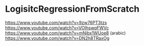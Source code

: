 # LogisitcRegressionFromScratch
 
 https://www.youtube.com/watch?v=9zw76PT3tzs<br>
 https://www.youtube.com/watch?v=VOIhswqFWVc<br>
 https://www.youtube.com/watch?v=mNibx1WUoe8 (arabic)<br>
 https://www.youtube.com/watch?v=DN2h8TRaxOg<br>
